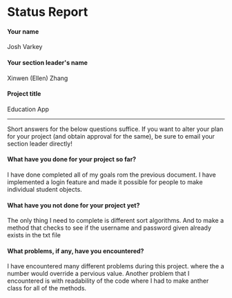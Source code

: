 # Status Report

#### Your name

Josh Varkey

#### Your section leader's name

Xinwen (Ellen) Zhang

#### Project title

Education App

***

Short answers for the below questions suffice. If you want to alter your plan for your project (and obtain approval for the same), be sure to email your section leader directly!

#### What have you done for your project so far?

I have done completed all of my goals rom the previous document. I have implemented a login feature and made it possible for people to make individual student objects.

#### What have you not done for your project yet?

The only thing I need to complete is different sort algorithms. And to make a method that checks to see if the username and password given already exists in the txt file 

#### What problems, if any, have you encountered?
I have encountered many different problems during this project. where the a number would override a pervious value. Another problem that I encountered is with readability of the code where I had to make anther class for all of the methods.


 

